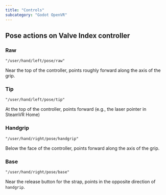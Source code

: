 ```yaml
---
title: "Controls"
subcategory: "Godot OpenVR"
---
```


## Pose actions on Valve Index controller

### Raw
`"/user/hand/left/pose/raw"`

Near the top of the controller, points roughly forward along the axis of the grip.

### Tip
`"/user/hand/left/pose/tip"`

At the top of the controller, points forward (e.g., the laser pointer in SteamVR Home)

### Handgrip
`"/user/hand/right/pose/handgrip"`

Below the face of the controller, points forward along the axis of the grip.

### Base
`"/user/hand/right/pose/base"`

Near the release button for the strap, points in the opposite direction of `handgrip`.
